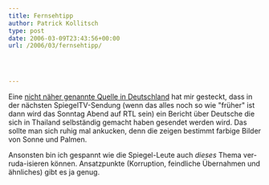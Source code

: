 ```yaml
---
title: Fernsehtipp
author: Patrick Kollitsch
type: post
date: 2006-03-09T23:43:56+00:00
url: /2006/03/fernsehtipp/




---
```

Eine [nicht n&auml;her genannte Quelle in Deutschland][1] hat mir gesteckt, dass in der n&auml;chsten SpiegelTV-Sendung (wenn das alles noch so wie "fr&uuml;her" ist dann wird das Sonntag Abend auf RTL sein) ein Bericht &uuml;ber Deutsche die sich in Thailand selbst&auml;ndig gemacht haben gesendet werden wird. Das sollte man sich ruhig mal ankucken, denn die zeigen bestimmt farbige Bilder von Sonne und Palmen.

Ansonsten bin ich gespannt wie die Spiegel-Leute auch _dieses_ Thema ver-ruda-isieren k&ouml;nnen. Ansatzpunkte (Korruption, feindliche &Uuml;bernahmen und &auml;hnliches) gibt es ja genug.

 [1]: http://fabio.bacigalupo.net/